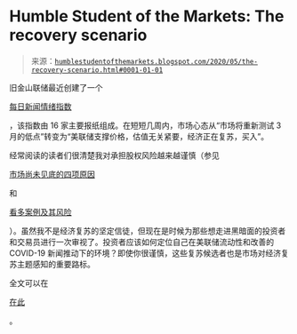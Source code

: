 <!--yml

分类：未分类

日期：2024-05-18 02:17:53

-->

# Humble Student of the Markets: The recovery scenario

> 来源：[`humblestudentofthemarkets.blogspot.com/2020/05/the-recovery-scenario.html#0001-01-01`](https://humblestudentofthemarkets.blogspot.com/2020/05/the-recovery-scenario.html#0001-01-01)

旧金山联储最近创建了一个

[每日新闻情绪指数](https://www.frbsf.org/economic-research/indicators-data/daily-news-sentiment-index/)

，该指数由 16 家主要报纸组成。在短短几周内，市场心态从“市场将重新测试 3 月的低点”转变为“美联储支撑价格，估值无关紧要，经济正在复苏，买入”。

经常阅读的读者们很清楚我对承担股权风险越来越谨慎（参见

[市场尚未见底的四项原因](https://humblestudentofthemarkets.com/2020/04/11/the-4-reasons-why-the-market-hasnt-seen-its-final-low/)

和

[看多案例及其风险](https://humblestudentofthemarkets.com/2020/04/18/the-bull-case-and-its-risks/)

）。虽然我不是经济复苏的坚定信徒，但现在是时候为那些想走进黑暗面的投资者和交易员进行一次审视了。投资者应该如何定位自己在美联储流动性和改善的 COVID-19 新闻推动下的环境？即使你很谨慎，这些复苏候选者也是市场对经济复苏主题感知的重要路标。

全文可以在

[在此](https://humblestudentofthemarkets.com/2020/05/02/the-recovery-scenario/)

。
